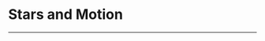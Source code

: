 # Stars and Motion

----

<div class="dreamscape-container">
  <stars-motion-scene></stars-motion-scene>
</div>

<script type="module">
  // Import the dreamscape component
  import "dreamscape";
</script>
